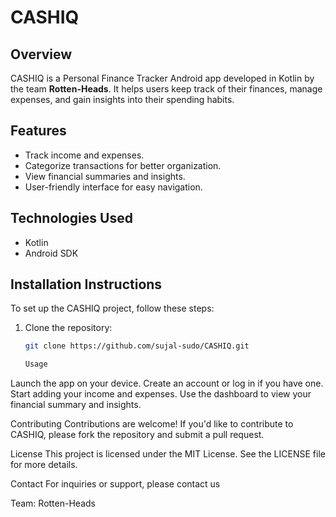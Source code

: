 # CASHIQ

## Overview
CASHIQ is a Personal Finance Tracker Android app developed in Kotlin by the team **Rotten-Heads**. It helps users keep track of their finances, manage expenses, and gain insights into their spending habits.

## Features
- Track income and expenses.
- Categorize transactions for better organization.
- View financial summaries and insights.
- User-friendly interface for easy navigation.

## Technologies Used
- Kotlin
- Android SDK

## Installation Instructions
To set up the CASHIQ project, follow these steps:

1. Clone the repository:
   ```bash
   git clone https://github.com/sujal-sudo/CASHIQ.git

   Usage
Launch the app on your device.
Create an account or log in if you have one.
Start adding your income and expenses.
Use the dashboard to view your financial summary and insights.

Contributing
Contributions are welcome! If you'd like to contribute to CASHIQ, please fork the repository and submit a pull request.

License
This project is licensed under the MIT License. See the LICENSE file for more details.

Contact
For inquiries or support, please contact us 

Team: Rotten-Heads
